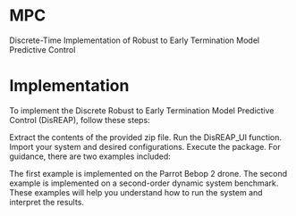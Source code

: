 # MPC
Discrete-Time Implementation of Robust to Early Termination Model Predictive Control

# Implementation
To implement the Discrete Robust to Early Termination Model Predictive Control (DisREAP), follow these steps:

Extract the contents of the provided zip file.
Run the DisREAP_UI function.
Import your system and desired configurations.
Execute the package.
For guidance, there are two examples included:

The first example is implemented on the Parrot Bebop 2 drone.
The second example is implemented on a second-order dynamic system benchmark.
These examples will help you understand how to run the system and interpret the results.
